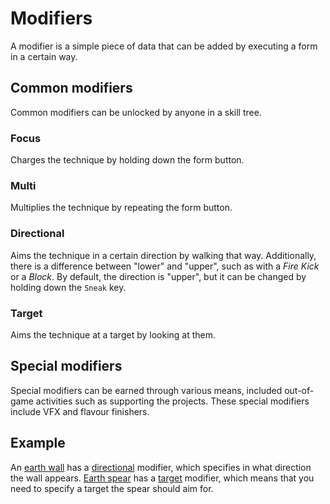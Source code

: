 # Modifiers

A modifier is a simple piece of data that can be added by
executing a form in a certain way.

## Common modifiers

Common modifiers can be unlocked by anyone in a skill tree.

### Focus

Charges the technique by holding down the form button.

### Multi

Multiplies the technique by repeating the form button.

### Directional

Aims the technique in a certain direction by walking that way.
Additionally, there is a difference between "lower" and "upper",
such as with a _Fire Kick_ or a _Block_. By default, the direction
is "upper", but it can be changed by holding down the `Sneak` key.

### Target

Aims the technique at a target by looking at them.

## Special modifiers

Special modifiers can be earned through various means, included out-of-game
activities such as supporting the projects.
These special modifiers include VFX and flavour finishers.

## Example

An [earth wall](/magus/skills/techniques/earth/earth-wall.md) has
a [directional](#directional) modifier,
which specifies in what direction the wall appears.
[Earth spear](/magus/skills/techniques/earth/earth-spear.md) has
a [target](#target) modifier,
which means that you need to specify a target the spear should aim for.
